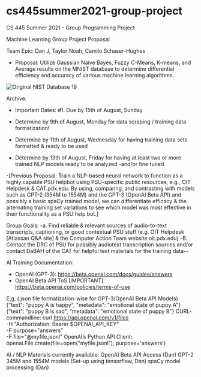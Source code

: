 # cs445summer2021-group-project
CS 445 Summer 2021 - Group Programming Project


Machine Learning Group Project Proposal


Team Epic: Dan J, Taylor Noah, Camilo Schaser-Hughes

- Proposal: Utilize Gaussian Naive Bayes, Fuzzy C-Means, K-means, and Average results on the MNIST database to determine differential efficiency and accuracy of various machine learning algorithms.




![Original NIST Database 19](https://user-images.githubusercontent.com/68046886/129511239-f020dd29-ae14-409f-ae20-b645bee91acd.png)



Archive:

- Important Dates: #1. Due by 15th of August, Sunday
- Determine by 9th of August, Monday for data scraping / training data formatization!

- Determine by 11th of August, Wednesday for having training data sets formatted & ready to be used
- Determine by 13th of August, Friday for having at least two or more trained NLP models ready to be analyzed -and/or fine tuned

-[Previous Proposal: Train a NLP-based neural network to function as a highly capable PSU helpbot using PSU-specific public resources, e.g., OIT Helpdesk & CAT.pdx.edu. By using, comparing, and contrasting with models such as GPT-2 (354M to 1554M) and the GPT-3 (OpenAI Beta API) and possibly a basic spaCy trained model, we can differentiate efficacy & the alternating training set variations to see which model was most effective in their functionality as a PSU help bot.]


Group Goals: -a. Find reliable & relevant sources of audio-to-text transcripts, captioning, or good contextual PSU stuff (e.g. OIT Helpdesk [Atlassan Q&A site] & the Computer Action Team website oit.pdx.edu)
-B. Contact the DRC of PSU for possibly audiotext transcription sources and/or contact DaBAH of the CAT for helpful text materials for the training data--

AI Training Documentation:
- OpenAI (GPT-3): https://beta.openai.com/docs/guides/answers
- OpenAI Beta API ToS [IMPORTANT]: https://beta.openai.com/policies/terms-of-use

E,g. (.json file formatization-wise for GPT-3/OpenAI Beta API Models)
{"text": "puppy A is happy", "metadata": "emotional state of puppy A"}
{"text": "puppy B is sad", "metadata": "emotional state of puppy B"}
CURL-commandline:
curl https://api.openai.com/v1/files \
  -H "Authorization: Bearer $OPENAI_API_KEY" \
  -F purpose="answers" \
  -F file="@myfile.jsonl"
OpenAI’s Python API Client:
openai.File.create(file=open("myfile.jsonl"), purpose='answers')

AI / NLP Materials currently available:
OpenAI Beta API Access (Dan)
GPT-2 345M and 1554M models (Set-up using tensorflow, Dan)
spaCy model processing (Dan)

